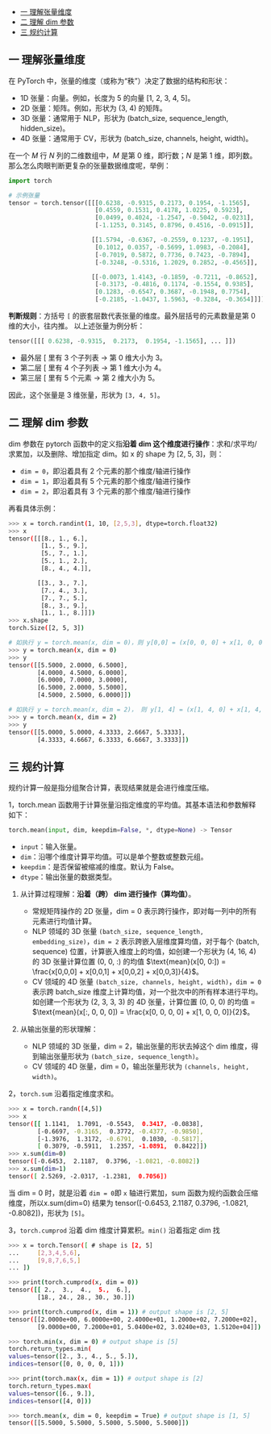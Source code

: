 - [一 理解张量维度](#一-理解张量维度)
- [二 理解 dim 参数](#二-理解-dim-参数)
- [三 规约计算](#三-规约计算)

## 一 理解张量维度

在 PyTorch 中，张量的维度（或称为“秩”）决定了数据的结构和形状：

- 1D 张量：向量。例如，长度为 5 的向量 [1, 2, 3, 4, 5]。
- 2D 张量：矩阵。例如，形状为 (3, 4) 的矩阵。
- 3D 张量：通常用于 NLP，形状为 (batch_size, sequence_length, hidden_size)。
- 4D 张量：通常用于 CV，形状为 (batch_size, channels, height, width)。

在一个 $M$ 行 $N$ 列的二维数组中，$M$ 是第 0 维，即行数；$N$ 是第 1 维，即列数。那么怎么肉眼判断更复杂的张量数据维度呢，举例：

```python
import torch

# 示例张量
tensor = torch.tensor([[[0.6238, -0.9315, 0.2173, 0.1954, -1.1565],
                        [0.4559, 0.1531, 0.4178, 1.0225, 0.5923],
                        [0.0499, 0.4024, -1.2547, -0.5042, -0.0231],
                        [-1.1253, 0.3145, 0.8796, 0.4516, -0.0915]],

                       [[1.5794, -0.6367, -0.2559, 0.1237, -0.1951],
                        [0.1012, 0.0357, -0.5699, 1.0983, -0.2084],
                        [-0.7019, 0.5872, 0.7736, 0.7423, -0.7894],
                        [-0.3248, -0.5316, 1.2029, 0.2852, -0.4565]],

                       [[-0.0073, 1.4143, -0.1859, -0.7211, -0.8652],
                        [-0.3173, -0.4816, 0.1174, -0.1554, 0.9385],
                        [0.1283, -0.6547, 0.3687, -0.1948, 0.7754],
                        [-0.2185, -1.0437, 1.5963, -0.3284, -0.3654]]])
```
**判断规则**：方括号 `[` 的嵌套层数代表张量的维度。最外层括号的元素数量是第 0 维的大小，往内推。
以上述张量为例分析：
```python
tensor([[[ 0.6238, -0.9315,  0.2173,  0.1954, -1.1565], ... ]])
```
- 最外层 [ 里有 3 个子列表 -> 第 0 维大小为 3。
- 第二层 [ 里有 4 个子列表 -> 第 1 维大小为 4。
- 第三层 [ 里有 5 个元素 -> 第 2 维大小为 5。

因此，这个张量是 3 维张量，形状为 `[3, 4, 5]`。

## 二 理解 dim 参数

dim 参数在 pytorch 函数中的定义指**沿着 dim 这个维度进行操作**：求和/求平均/求累加，以及删除、增加指定 dim。如 x 的 shape 为 [2, 5, 3]，则：
- `dim = 0`，即沿着具有 2 个元素的那个维度/轴进行操作
- `dim = 1`，即沿着具有 5 个元素的那个维度/轴进行操作
- `dim = 2`，即沿着具有 3 个元素的那个维度/轴进行操作

再看具体示例：
```bash
>>> x = torch.randint(1, 10, [2,5,3], dtype=torch.float32)
>>> x
tensor([[[8., 1., 6.],
         [1., 5., 9.],
         [5., 7., 1.],
         [5., 1., 2.],
         [8., 4., 4.]],

        [[3., 3., 7.],
         [7., 4., 3.],
         [7., 7., 5.],
         [8., 3., 9.],
         [1., 1., 8.]]])
>>> x.shape
torch.Size([2, 5, 3])

# 如执行 y = torch.mean(x, dim = 0)，则 y[0,0] = (x[0, 0, 0] + x[1, 0, 0]) / 2 = (8. + 3.) / 2 = 5.5; y[2, 2] = (x[0, 2, 2] + x[1, 2, 2]) = (1. + 5.) / 2 = 3.0
>>> y = torch.mean(x, dim = 0)
>>> y
tensor([[5.5000, 2.0000, 6.5000],
        [4.0000, 4.5000, 6.0000],
        [6.0000, 7.0000, 3.0000],
        [6.5000, 2.0000, 5.5000],
        [4.5000, 2.5000, 6.0000]])

# 如执行 y = torch.mean(x, dim = 2)， 则 y[1, 4] = (x[1, 4, 0] + x[1, 4, 1] + x[1, 4, 2]) / 3
>>> y = torch.mean(x, dim = 2)
>>> y
tensor([[5.0000, 5.0000, 4.3333, 2.6667, 5.3333],
        [4.3333, 4.6667, 6.3333, 6.6667, 3.3333]])
```

## 三 规约计算

规约计算一般是指分组聚合计算，表现结果就是会进行维度压缩。

1，torch.mean 函数用于计算张量沿指定维度的平均值。其基本语法和参数解释如下：

```python
torch.mean(input, dim, keepdim=False, *, dtype=None) -> Tensor
```
- `input`：输入张量。
- `dim`：沿哪个维度计算平均值。可以是单个整数或整数元组。
- `keepdim`：是否保留被缩减的维度。默认为 False。
- `dtype`：输出张量的数据类型。

1. 从计算过程理解：**沿着（跨） dim 进行操作（算均值）**。
   - 常规矩阵操作的 2D 张量，dim = 0 表示跨行操作，即对每一列中的所有元素进行均值计算。
   - NLP 领域的 3D 张量 `(batch_size, sequence_length, embedding_size)`，`dim = 2` 表示跨嵌入层维度算均值，对于每个 (batch, sequence) 位置，计算嵌入维度上的均值，如创建一个形状为 (4, 16, 4) 的 3D 张量计算位置 (0, 0, \:) 的均值 $\text{mean}(x[0, 0:]) = \frac{x[0,0,0] + x[0,0,1] + x[0,0,2] + x[0,0,3]}{4}$。
   - CV 领域的 4D 张量 `(batch_size, channels, height, width)`，`dim = 0` 表示跨 batch_size 维度上计算均值，对一个批次中的所有样本进行平均。如创建一个形状为 (2, 3, 3, 3) 的 4D 张量，计算位置 (0, 0, 0) 的均值 = $\text{mean}(x[:, 0, 0, 0]) = \frac{x[0, 0, 0, 0] + x[1, 0, 0, 0]}{2}$。

2. 从输出张量的形状理解：
   - NLP 领域的 3D 张量，dim = 2，输出张量的形状去掉这个 dim 维度，得到输出张量形状为 `(batch_size, sequence_length)`。
   - CV 领域的 4D 张量，dim = 0，输出张量形状为 `(channels, height, width)`。

2，`torch.sum` 沿着指定维度求和。
```bash
>>> x = torch.randn([4,5])
>>> x
tensor([[ 1.1141,  1.7091, -0.5543,  0.3417, -0.0838],
        [-0.6697, -0.3165,  0.3772, -0.4377, -0.9850],
        [-1.3976,  1.3172, -0.6791,  0.1030, -0.5817],
        [ 0.3079, -0.5911,  1.2357, -1.0891,  0.8422]])
>>> x.sum(dim=0)
tensor([-0.6453,  2.1187,  0.3796, -1.0821, -0.8082])
>>> x.sum(dim=1)
tensor([ 2.5269, -2.0317, -1.2381,  0.7056])
```

当 dim = 0 时，就是沿着 `dim = 0`即 `x` 轴进行累加，sum 函数为规约函数会压缩维度，所以x.sum(dim=0) 结果为 tensor([-0.6453,  2.1187,  0.3796, -1.0821, -0.8082])，形状为 `[5]`。

3，`torch.cumprod` 沿着 dim 维度计算累积。`min()` 沿着指定 dim 找

```bash
>>> x = torch.Tensor([ # shape is [2, 5]
...     [2,3,4,5,6],
...     [9,8,7,6,5,]
... ])

>>> print(torch.cumprod(x, dim = 0))
tensor([[ 2.,  3.,  4.,  5.,  6.],
        [18., 24., 28., 30., 30.]])

>>> print(torch.cumprod(x, dim = 1)) # output shape is [2, 5]
tensor([[2.0000e+00, 6.0000e+00, 2.4000e+01, 1.2000e+02, 7.2000e+02],
        [9.0000e+00, 7.2000e+01, 5.0400e+02, 3.0240e+03, 1.5120e+04]])

>>> torch.min(x, dim = 0) # output shape is [5]
torch.return_types.min(
values=tensor([2., 3., 4., 5., 5.]),
indices=tensor([0, 0, 0, 0, 1]))

>>> print(torch.max(x, dim = 1)) # output shape is [2]
torch.return_types.max(
values=tensor([6., 9.]),
indices=tensor([4, 0]))

>>> torch.mean(x, dim = 0, keepdim = True) # output shape is [1, 5]
tensor([[5.5000, 5.5000, 5.5000, 5.5000, 5.5000]]) 
```